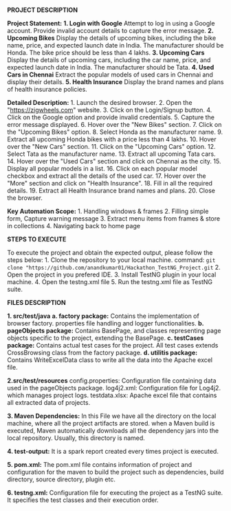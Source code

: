 ************************************************PROJECT DESCRIPTION************************************************

**Project Statement:**
    **1. Login with Google**
        Attempt to log in using a Google account.
        Provide invalid account details to capture the error message.
    **2. Upcoming Bikes**
        Display the details of upcoming bikes, including the bike name, price, and expected launch date in India.
        The manufacturer should be Honda.
        The bike price should be less than 4 lakhs.
    **3. Upcoming Cars**
        Display the details of upcoming cars, including the car name, price, and expected launch date in India.
        The manufacturer should be Tata.
    **4. Used Cars in Chennai**
        Extract the popular models of used cars in Chennai and display their details.
    **5. Health Insurance**
        Display the brand names and plans of health insurance policies.

**Detailed Description:**
    1. Launch the desired browser.
    2. Open the "https://zigwheels.com" website.
    3. Click on the Login/Signup button.
    4. Click on the Google option and provide invalid credentials.
    5. Capture the error message displayed.
    6. Hover over the "New Bikes" section.
    7. Click on the "Upcoming Bikes" option.
    8. Select Honda as the manufacturer name.
    9. Extract all upcoming Honda bikes with a price less than 4 lakhs.
    10. Hover over the "New Cars" section.
    11. Click on the "Upcoming Cars" option.
    12. Select Tata as the manufacturer name.
    13. Extract all upcoming Tata cars.
    14. Hover over the "Used Cars" section and click on Chennai as the city.
    15. Display all popular models in a list.
    16. Click on each popular model checkbox and extract all the details of the used car.
    17. Hover over the "More" section and click on "Health Insurance".
    18. Fill in all the required details.
    19. Extract all Health Insurance brand names and plans.
    20. Close the browser.

**Key Automation Scope:** 
    1. Handling windows & frames
    2. Filling simple form, Capture warning message
    3. Extract menu items from frames & store in collections
    4. Navigating back to home page

************************************************STEPS TO EXECUTE************************************************

To execute the project and obtain the expected output, please follow the steps below:
    1. Clone the repository to your local machine.
        command: ```git clone "https://github.com/anandkumar01/Hackathon_TestNG_Project.git```
    2. Open the project in you prefered IDE.
    3. Install TestNG plugin in your local machine.
    4. Open the testng.xml file
    5. Run the testng.xml file as TestNG suite.

************************************************FILES DESCRIPTION************************************************
 
**1. src/test/java**
    **a. factory package:**
        Contains the implementation of browser factory. properties file handling and logger functionalities.
    **b. pageObjects package:**
        Contains BasePage, and classes representing page objects specific to the project, extending the BasePage.
    **c. testCases package:**
        Contains actual test cases for the project. All test cases extends CrossBrowsing class from the factory package.
    **d. utilitis package:**
        Contains WriteExcelData class to write all the data into the Apache excel file.
     
**2.src/test/resources**
    config.properties: Configuration file containing data used in the pageObjects package.
    log4j2.xml: Configuration file for Log4j2. which manages project logs.
    testdata.xlsx: Apache excel file that contains all extracted data of projects.
 
**3. Maven Dependencies:**
    In this File we have all the directory on the local machine, where all the project artifacts are stored. when a Maven build is executed,
    Maven automatically downloads all the dependency jars into the local repository. Usually, this directory is named.

**4. test-output:**
    It is a spark report created every times project is executed.

**5. pom.xml:**
    The pom.xml file contains information of project and configuration for the maven to build the project such as dependencies,
    build directory, source directory, plugin etc.

**6. testng.xml:**
    Configuration file for executing the project as a TestNG suite.
    It specifies the test classes and their execution order.

